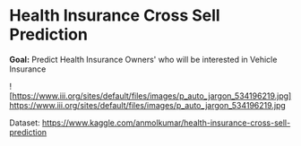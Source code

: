 # Health Insurance Cross Sell Prediction
**Goal:** Predict Health Insurance Owners' who will be interested in Vehicle Insurance

![https://www.iii.org/sites/default/files/images/p_auto_jargon_534196219.jpg]https://www.iii.org/sites/default/files/images/p_auto_jargon_534196219.jpg

Dataset: https://www.kaggle.com/anmolkumar/health-insurance-cross-sell-prediction
